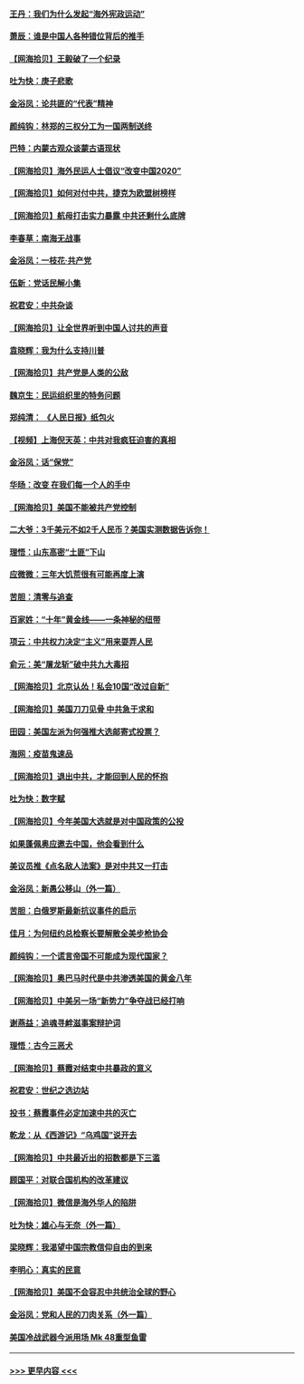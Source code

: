 #### [王丹：我们为什么发起“海外宪政运动”](../pages/nsc993/n12380286.md?t=09050851) 
#### [萧辰：谁是中国人各种错位背后的推手](../pages/nsc993/n12379800.md?t=09050851) 
#### [【网海拾贝】王毅破了一个纪录](../pages/nsc993/n12379251.md?t=09050851) 
#### [吐为快：庚子悲歌](../pages/nsc993/n12378821.md?t=09050851) 
#### [金浴凤：论共匪的“代表”精神](../pages/nsc993/n12377546.md?t=09050851) 
#### [颜纯钩：林郑的三权分工为一国两制送终](../pages/nsc993/n12377306.md?t=09050851) 
#### [巴特：内蒙古观众谈蒙古语现状](../pages/nsc993/n12376923.md?t=09050851) 
#### [【网海拾贝】海外民运人士倡议“改变中国2020”](../pages/nsc993/n12376682.md?t=09050851) 
#### [【网海拾贝】如何对付中共，捷克为欧盟树榜样](../pages/nsc993/n12374209.md?t=09050851) 
#### [【网海拾贝】航母打击实力暴露 中共还剩什么底牌](../pages/nsc993/n12371825.md?t=09050851) 
#### [李春草：南海无战事](../pages/nsc993/n12371159.md?t=09050851) 
#### [金浴凤：一枝花·共产党](../pages/nsc993/n12368757.md?t=09050851) 
#### [伍新：党话民解小集](../pages/nsc993/n12366907.md?t=09050851) 
#### [祝君安：中共杂谈](../pages/nsc993/n12366076.md?t=09050851) 
#### [【网海拾贝】让全世界听到中国人讨共的声音](../pages/nsc993/n12365569.md?t=09050851) 
#### [袁晓辉：我为什么支持川普](../pages/nsc993/n12362670.md?t=09050851) 
#### [【网海拾贝】共产党是人类的公敌](../pages/nsc993/n12363182.md?t=09050851) 
#### [魏京生：民运组织里的特务问题](../pages/nsc993/n12363010.md?t=09050851) 
#### [郑纯清： 《人民日报》纸包火](../pages/nsc993/n12362706.md?t=09050851) 
#### [【视频】上海倪天英：中共对我疯狂迫害的真相](../pages/nsc993/n12356341.md?t=09050851) 
#### [金浴凤：话“保党”](../pages/nsc993/n12361867.md?t=09050851) 
#### [华旸：改变 在我们每一个人的手中](../pages/nsc993/n12361774.md?t=09050851) 
#### [【网海拾贝】美国不能被共产党控制](../pages/nsc993/n12360271.md?t=09050851) 
#### [二大爷：3千美元不如2千人民币？美国实测数据告诉你！](../pages/nsc993/n12358563.md?t=09050851) 
#### [理悟：山东高密“土匪”下山](../pages/nsc993/n12358535.md?t=09050851) 
#### [应微微：三年大饥荒很有可能再度上演](../pages/nsc993/n12358523.md?t=09050851) 
#### [苦胆：清零与追查](../pages/nsc993/n12358501.md?t=09050851) 
#### [百家姓：“十年”黄金线——一条神秘的纽带](../pages/nsc993/n12358319.md?t=09050851) 
#### [项云：中共权力决定“主义”用来耍弄人民](../pages/nsc993/n12358172.md?t=09050851) 
#### [俞元：美“屠龙斩”破中共九大毒招](../pages/nsc993/n12357822.md?t=09050851) 
#### [【网海拾贝】北京认怂！私会10国“改过自新”](../pages/nsc993/n12357784.md?t=09050851) 
#### [【网海拾贝】美国刀刀见骨 中共急于求和](../pages/nsc993/n12355511.md?t=09050851) 
#### [田园：美国左派为何强推大选邮寄式投票？](../pages/nsc993/n12352963.md?t=09050851) 
#### [海网：疫苗鬼速品](../pages/nsc993/n12354438.md?t=09050851) 
#### [【网海拾贝】退出中共，才能回到人民的怀抱](../pages/nsc993/n12352634.md?t=09050851) 
#### [吐为快：数字赋](../pages/nsc993/n12352317.md?t=09050851) 
#### [【网海拾贝】今年美国大选就是对中国政策的公投](../pages/nsc993/n12350973.md?t=09050851) 
#### [如果蓬佩奥应邀去中国，他会看到什么](../pages/nsc993/n12350945.md?t=09050851) 
#### [美议员推《点名敌人法案》是对中共又一打击](../pages/nsc993/n12350765.md?t=09050851) 
#### [金浴凤：新愚公移山（外一篇）](../pages/nsc993/n12350253.md?t=09050851) 
#### [苦胆：白俄罗斯最新抗议事件的启示](../pages/nsc993/n12349989.md?t=09050851) 
#### [佳月：为何纽约总检察长要解散全美步枪协会](../pages/nsc993/n12349939.md?t=09050851) 
#### [颜纯钩：一个谎言帝国不可能成为现代国家？](../pages/nsc993/n12349898.md?t=09050851) 
#### [【网海拾贝】奥巴马时代是中共渗透美国的黄金八年](../pages/nsc993/n12349284.md?t=09050851) 
#### [【网海拾贝】中美另一场“新势力”争夺战已经打响](../pages/nsc993/n12346998.md?t=09050851) 
#### [谢燕益：追魂寻衅滋事案辩护词](../pages/nsc993/n12346892.md?t=09050851) 
#### [理悟：古今三恶犬](../pages/nsc993/n12345190.md?t=09050851) 
#### [【网海拾贝】蔡霞对结束中共暴政的意义](../pages/nsc993/n12344263.md?t=09050851) 
#### [祝君安：世纪之选边站](../pages/nsc993/n12342382.md?t=09050851) 
#### [投书：蔡霞事件必定加速中共的灭亡](../pages/nsc993/n12341881.md?t=09050851) 
#### [乾龙：从《西游记》“乌鸡国”说开去](../pages/nsc993/n12341690.md?t=09050851) 
#### [【网海拾贝】中共最近出的招数都是下三滥](../pages/nsc993/n12341593.md?t=09050851) 
#### [顾国平：对联合国机构的改革建议](../pages/nsc993/n12339928.md?t=09050851) 
#### [【网海拾贝】微信是海外华人的陷阱](../pages/nsc993/n12338868.md?t=09050851) 
#### [吐为快：雄心与无奈（外一篇）](../pages/nsc993/n12338132.md?t=09050851) 
#### [梁晓辉：我渴望中国宗教信仰自由的到来](../pages/nsc993/n12336657.md?t=09050851) 
#### [李明心：真实的民意](../pages/nsc993/n12336089.md?t=09050851) 
#### [【网海拾贝】美国不会容忍中共统治全球的野心](../pages/nsc993/n12336063.md?t=09050851) 
#### [金浴凤：党和人民的刀肉关系（外一篇）](../pages/nsc993/n12335834.md?t=09050851) 
#### [美国冷战武器今派用场 Mk 48重型鱼雷](../pages/nsc993/n12335354.md?t=09050851) 

----
#### [ >>> 更早内容 <<< ](../indexes/nsc993-earlier.md)
